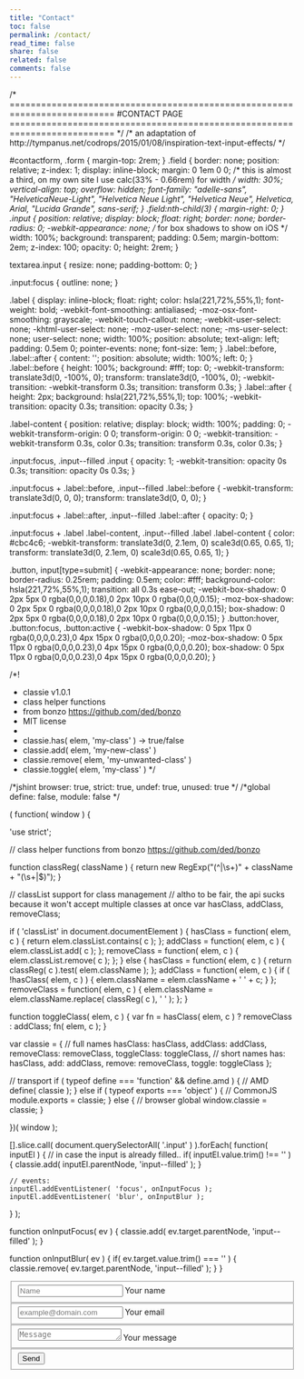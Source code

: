 ```yaml
---
title: "Contact"
toc: false
permalink: /contact/
read_time: false
share: false
related: false
comments: false
---
```



<html>
/* ==========================================================================
#CONTACT PAGE
========================================================================== */
/* an adaptation of http://tympanus.net/codrops/2015/01/08/inspiration-text-input-effects/ */

#contactform, .form {
    margin-top: 2rem;
}
.field {
    border: none;
    position: relative;
    z-index: 1;
    display: inline-block;
    margin: 0 1em 0 0;
    /* this is almost a third, on my own site I use calc(33% - 0.66rem) for width */
    width: 30%;
    vertical-align: top;
    overflow: hidden;
    font-family: "adelle-sans", "HelveticaNeue-Light", "Helvetica Neue Light", "Helvetica Neue", Helvetica, Arial, "Lucida Grande", sans-serif;
}
.field:nth-child(3) {
    margin-right: 0;
}
.input {
    position: relative;
    display: block;
    float: right;
    border: none;
    border-radius: 0;
    -webkit-appearance: none; /* for box shadows to show on iOS */
    width: 100%;
    background: transparent;
    padding: 0.5em;
    margin-bottom: 2em;
    z-index: 100;
    opacity: 0;
    height: 2rem;
}

textarea.input {
    resize: none;
    padding-bottom: 0;
}

.input:focus {
    outline: none;
}

.label {
    display: inline-block;
    float: right;
    color: hsla(221,72%,55%,1);
    font-weight: bold;
    -webkit-font-smoothing: antialiased;
    -moz-osx-font-smoothing: grayscale;
    -webkit-touch-callout: none;
    -webkit-user-select: none;
    -khtml-user-select: none;
    -moz-user-select: none;
    -ms-user-select: none;
    user-select: none;
    width: 100%;
    position: absolute;
    text-align: left;
    padding: 0.5em 0;
    pointer-events: none;
    font-size: 1em;
}
.label::before,
.label::after {
    content: '';
    position: absolute;
    width: 100%;
    left: 0;
}
.label::before {
    height: 100%;
    background: #fff;
    top: 0;
    -webkit-transform: translate3d(0, -100%, 0);
    transform: translate3d(0, -100%, 0);
    -webkit-transition: -webkit-transform 0.3s;
    transition: transform 0.3s;
}
.label::after {
    height: 2px;
    background: hsla(221,72%,55%,1);
    top: 100%;
    -webkit-transition: opacity 0.3s;
    transition: opacity 0.3s;
}

.label-content {
    position: relative;
    display: block;
    width: 100%;
    padding: 0;
    -webkit-transform-origin: 0 0;
    transform-origin: 0 0;
    -webkit-transition: -webkit-transform 0.3s, color 0.3s;
    transition: transform 0.3s, color 0.3s;
}

.input:focus,
.input--filled .input {
    opacity: 1;
    -webkit-transition: opacity 0s 0.3s;
    transition: opacity 0s 0.3s;
}

.input:focus + .label::before,
.input--filled .label::before {
    -webkit-transform: translate3d(0, 0, 0);
    transform: translate3d(0, 0, 0);
}

.input:focus + .label::after,
.input--filled .label::after {
    opacity: 0;
}

.input:focus + .label .label-content,
.input--filled .label .label-content {
    color: #cbc4c6;
    -webkit-transform: translate3d(0, 2.1em, 0) scale3d(0.65, 0.65, 1);
    transform: translate3d(0, 2.1em, 0) scale3d(0.65, 0.65, 1);
}

.button, input[type=submit] {
    -webkit-appearance: none;
    border: none;
    border-radius: 0.25rem;
    padding: 0.5em;
    color: #fff;
    background-color: hsla(221,72%,55%,1);
    transition: all 0.3s ease-out;
    -webkit-box-shadow: 0 2px 5px 0 rgba(0,0,0,0.18),0 2px 10px 0 rgba(0,0,0,0.15);
    -moz-box-shadow: 0 2px 5px 0 rgba(0,0,0,0.18),0 2px 10px 0 rgba(0,0,0,0.15);
    box-shadow: 0 2px 5px 0 rgba(0,0,0,0.18),0 2px 10px 0 rgba(0,0,0,0.15);
}
.button:hover, .button:focus, .button:active {
    -webkit-box-shadow: 0 5px 11px 0 rgba(0,0,0,0.23),0 4px 15px 0 rgba(0,0,0,0.20);
    -moz-box-shadow: 0 5px 11px 0 rgba(0,0,0,0.23),0 4px 15px 0 rgba(0,0,0,0.20);
    box-shadow: 0 5px 11px 0 rgba(0,0,0,0.23),0 4px 15px 0 rgba(0,0,0,0.20);
}

/*!
 * classie v1.0.1
 * class helper functions
 * from bonzo https://github.com/ded/bonzo
 * MIT license
 *
 * classie.has( elem, 'my-class' ) -> true/false
 * classie.add( elem, 'my-new-class' )
 * classie.remove( elem, 'my-unwanted-class' )
 * classie.toggle( elem, 'my-class' )
 */

/*jshint browser: true, strict: true, undef: true, unused: true */
/*global define: false, module: false */

( function( window ) {

'use strict';

// class helper functions from bonzo https://github.com/ded/bonzo

function classReg( className ) {
  return new RegExp("(^|\\s+)" + className + "(\\s+|$)");
}

// classList support for class management
// altho to be fair, the api sucks because it won't accept multiple classes at once
var hasClass, addClass, removeClass;

if ( 'classList' in document.documentElement ) {
  hasClass = function( elem, c ) {
    return elem.classList.contains( c );
  };
  addClass = function( elem, c ) {
    elem.classList.add( c );
  };
  removeClass = function( elem, c ) {
    elem.classList.remove( c );
  };
}
else {
  hasClass = function( elem, c ) {
    return classReg( c ).test( elem.className );
  };
  addClass = function( elem, c ) {
    if ( !hasClass( elem, c ) ) {
      elem.className = elem.className + ' ' + c;
    }
  };
  removeClass = function( elem, c ) {
    elem.className = elem.className.replace( classReg( c ), ' ' );
  };
}

function toggleClass( elem, c ) {
  var fn = hasClass( elem, c ) ? removeClass : addClass;
  fn( elem, c );
}

var classie = {
  // full names
  hasClass: hasClass,
  addClass: addClass,
  removeClass: removeClass,
  toggleClass: toggleClass,
  // short names
  has: hasClass,
  add: addClass,
  remove: removeClass,
  toggle: toggleClass
};

// transport
if ( typeof define === 'function' && define.amd ) {
  // AMD
  define( classie );
} else if ( typeof exports === 'object' ) {
  // CommonJS
  module.exports = classie;
} else {
  // browser global
  window.classie = classie;
}

})( window );

[].slice.call( document.querySelectorAll( '.input' ) ).forEach( function( inputEl ) {
    // in case the input is already filled..
    if( inputEl.value.trim() !== '' ) {
        classie.add( inputEl.parentNode, 'input--filled' );
    }

    // events:
    inputEl.addEventListener( 'focus', onInputFocus );
    inputEl.addEventListener( 'blur', onInputBlur );
} );

function onInputFocus( ev ) {
      classie.add( ev.target.parentNode, 'input--filled' );
}

function onInputBlur( ev ) {
      if( ev.target.value.trim() === '' ) {
            classie.remove( ev.target.parentNode, 'input--filled' );
      }
}


<form class="form" id="contactform" action="//formspree.io/SarfarazAAbbasi+TheSarfarazGitHub@Gmail.Com.com" method="POST">
 <fieldset class="field">
 <input class="input" type="text" name="name" placeholder="Name" id="name" required>
 <label class="label" for="name"><span class="label-content">Your name</span></label>
 </fieldset>
 <fieldset class="field">
 <input class="input" type="email" name="_replyto" placeholder="example@domain.com" id="_replyto" required>
 <label class="label" for="_replyto"><span class="label-content">Your email</span></label>
 </fieldset>
 <fieldset class="field">
 <textarea class="input" name="message" rows="1" placeholder="Message" id="message" required></textarea>
 <label class="label" for="message"><span class="label-content">Your message</span></label>
 </fieldset>
 <input class="hidden" type="text" name="_gotcha" style="display:none">
 <input class="hidden" type="hidden" name="_subject" value="Message via http://domain.com">
 <fieldset class="field">
 <input class="button submit" type="submit" value="Send">
 </fieldset>
</form>


</html>
